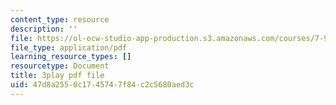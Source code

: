 ```yaml
---
content_type: resource
description: ''
file: https://ol-ocw-studio-app-production.s3.amazonaws.com/courses/7-91j-foundations-of-computational-and-systems-biology-spring-2014/47d8a2550c1745747f84c2c5680aed3c_MniYgsZSp30.pdf
file_type: application/pdf
learning_resource_types: []
resourcetype: Document
title: 3play pdf file
uid: 47d8a255-0c17-4574-7f84-c2c5680aed3c
---
```


